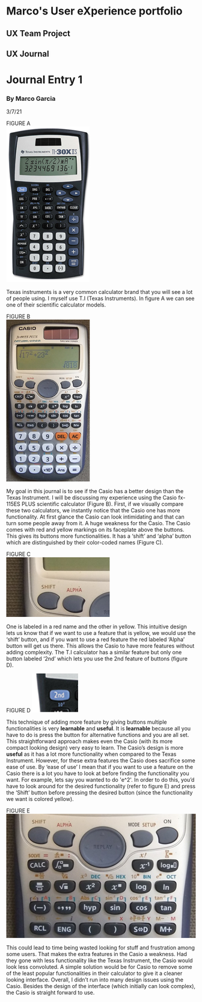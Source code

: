 # Marco's User eXperience portfolio


## UX Team Project


## UX Journal
# Journal Entry 1
### By Marco Garcia 
3/7/21

FIGURE A  
<img src="/Journal 1/TI30.png" alt="T.I Calculator" />


Texas instruments is a very common calculator brand that you will see a lot of people using. I myself use T.I (Texas Instruments). In figure A we can see one of their scientific calculator models.

FIGURE B  
<img src="/Journal 1/casio.png" alt="Casio Calc"/>


My goal in this journal is to see if the Casio has a better design than the Texas Instrument. I will be discussing my experience using the Casio fx-115ES PLUS scientific calculator (Figure B). First, if we visually compare these two calculators, we instantly notice that the Casio one has more functionality. At first glance the Casio can look intimidating and that can turn some people away from it. A huge weakness for the Casio. The Casio comes with red and yellow markings on its faceplate above the buttons. This gives its buttons more functionalities. It has a ‘shift’ and ‘alpha’ button which are distinguished by their color-coded names (Figure C).

FIGURE C  
<img src="/Journal 1/shift_alpha.png" alt="buttons" />


One is labeled in a red name and the other in yellow. This intuitive design lets us know that if we want to use a feature that is yellow, we would use the ‘shift’ button, and if you want to use a red feature the red labeled ‘Alpha’ button will get us there. This allows the Casio to have more features without adding complexity. The T.I calculator has a similar feature but only one button labeled ‘2nd’ which lets you use the 2nd feature of buttons (figure D). 

FIGURE D
<img src="/Journal 1/second.png" alt="T.I button" />

This technique of adding more feature by giving buttons multiple functionalities is very __learnable__ and __useful__. It is __learnable__ because all you have to do is press the button for alternative functions and you are all set. This straightforward approach makes even the Casio (with its more compact looking design) very easy to learn. The Casio’s design is more __useful__ as it has a lot more functionality when compared to the Texas Instrument. However, for these extra features the Casio does sacrifice some ease of use. By ‘ease of use’ I mean that if you want to use a feature on the Casio there is a lot you have to look at before finding the functionality you want. For example, lets say you wanted to do 'e^2'. In order to do this, you’d have to look around for the desired functionality (refer to figure E) and press the ‘Shift’ button before pressing the desired button (since the functionality we want is colored yellow). 

FIGURE E
<img src="/Journal 1/buttons.png" alt="buttons" />

This could lead to time being wasted looking for stuff and frustration among some users. That makes the extra features in the Casio a weakness. Had they gone with less functionality like the Texas Instrument, the Casio would look less convoluted. A simple solution would be for Casio to remove some of the least popular functionalities in their calculator to give it a cleaner looking interface. Overall, I didn’t run into many design issues using the Casio. Besides the design of the interface (which initially can look complex), the Casio is straight forward to use. 
